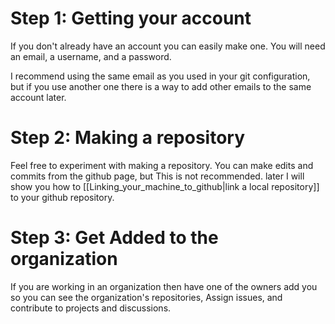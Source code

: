 # Step 1: Getting your account

If you don't already have an account you can easily make one. You will need an email, a username, and a password.

I recommend using the same email as you used in your git configuration, but if you use another one there is a way to add other emails to the same account later.

# Step 2: Making a repository

Feel free to experiment with making a repository. You can make edits and commits from the github page, but This is not recommended. later I will show you how to [[Linking_your_machine_to_github|link a local repository]] to your github repository.

# Step 3: Get Added to the organization

If you are working in an organization then have one of the owners add you so you can see the organization's repositories, Assign issues, and contribute to projects and discussions.